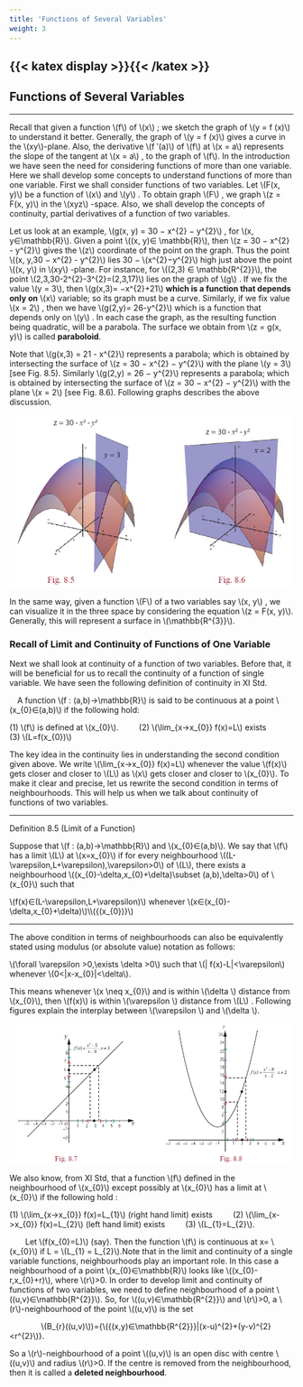 ```yaml
---
title: 'Functions of Several Variables'
weight: 3
---
```

{{< katex display >}}{{< /katex >}}
---
## Functions of Several Variables
---
Recall that given a function \\(f\\) of \\(x\\) ; we sketch the graph of \\(y = f (x)\\) to understand it better. Generally, the graph of \\(y = f (x)\\) gives a curve in the \\(xy\\)-plane. Also, the derivative \\(f ′(a)\\) of \\(f\\) at \\(x = a\\) represents the slope of the tangent at \\(x = a\\) , to the graph of \\(f\\). In the introduction we have seen
the need for considering functions of more than one variable. Here we shall develop some concepts to understand functions of more than one variable. First we shall consider functions of two variables. Let \\(F(x, y)\\) be a function of \\(x\\) and \\(y\\) . To obtain graph \\(F\\) , we graph \\(z = F(x, y)\\) in the \\(xyz\\) -space. Also, we shall develop the concepts of continuity, partial derivatives of a function of two variables.

Let us look at an example, \\(g(x, y) = 30 − x^{2} − y^{2}\\) , for \\(x, y∈\mathbb{R}\\). Given a point \\((x, y)∈ \mathbb{R}\\), then \\(z = 30 − x^{2} - y^{2}\\) gives the \\(z\\) coordinate of the point on the graph. Thus the point \\((x, y,30 − x^{2} - y^{2}\\) lies 30 − \\(x^{2}−y^{2}\\) high just above the point \\((x, y\\) in \\(xy\\) -plane. For instance, for \\((2,3) ∈ \mathbb{R^{2}}\\), the point
\\(2,3,30-2^{2}-3^{2}=(2,3,17)\\) lies on the graph of \\(g\\) . If we fix the value \\(y = 3\\), then \\(g(x,3)= −x^{2}+21\\)
**which is a function that depends only on** \\(x\\) variable; so its graph must be a curve. Similarly, if we fix
value \\(x = 2\\) , then we have \\(g(2,y)= 26-y^{2}\\) which is a function that depends only on \\(y\\) . In each case
the graph, as the resulting function being quadratic, will be a parabola. The surface we obtain from
\\(z = g(x, y)\\) is called **paraboloid**.

Note that \\(g(x,3) = 21 - x^{2}\\) represents a parabola; which is obtained by intersecting the surface of
\\(z = 30 − x^{2} − y^{2}\\) with the plane \\(y = 3\\) [see Fig. 8.5). Similarly \\(g(2,y) = 26 − y^{2}\\) represents a parabola;
which is obtained by intersecting the surface of \\(z = 30 − x^{2} − 
y^{2}\\) with the plane \\(x = 2\\) [see Fig. 8.6).
Following graphs describes the above discussion.

![Parabola](Parabola.png "float-center")

In the same way, given a function \\(F\\) of a two variables say \\(x, y\\) , we can visualize it in the three space by considering the equation \\(z = F(x, y)\\). Generally, this will represent a surface in \\(\mathbb{R^{3}}\\).

### Recall of Limit and Continuity of Functions of One Variable

Next we shall look at continuity of a function of two variables. Before that, it will be beneficial for us to recall the continuity of a function of single variable. We have seen the following definition of continuity in XI Std.

&emsp;A function \\(f : (a,b)→\mathbb{R}\\) is said to be continuous at a point \\(x_{0}∈(a,b)\\) if the following hold:

(1) \\(f\\) is defined at \\(x_{0}\\). &emsp;&emsp;
(2) \\(\lim_{x->x_{0}} f(x)=L\\) exists &emsp;&emsp; (3) \\(L=f(x_{0})\\)

The key idea in the continuity lies in understanding the second condition given above. We write \\(\lim_{x->x_{0}} f(x)=L\\) whenever the value \\(f(x)\\) gets closer and closer to \\(L\\) as \\(x\\) gets closer and closer to \\(x_{0}\\).
To make it clear and precise, let us rewrite the second condition in terms of neighbourhoods. This
will help us when we talk about continuity of functions of two variables.

---
Definition 8.5 (Limit of a Function)
&emsp; 

Suppose that \\(f : (a,b)→\mathbb{R}\\) and \\(x_{0}∈(a,b)\\). We say that \\(f\\) has a limit \\(L\\) at \\(x=x_{0}\\) if for every neighbourhood \\((L-\varepsilon,L+\varepsilon),\varepsilon>0\\) of \\(L\\), there exists a neighbourhood \\((x_{0}-\delta,x_{0}+\delta)\subset (a,b),\delta>0\\) of \\(x_{0}\\) such that

\\(f(x)∈(L-\varepsilon,L+\varepsilon)\\) whenever \\(x∈(x_{0}-\delta,x_{0}+\delta)\\)\\\\({(x_{0})}\\)

--- 

The above condition in terms of neighbourhoods can also be equivalently stated using modulus (or absolute value) notation as follows:

\\(\forall \varepsilon >0,\exists \delta >0\\) such that \\(| f(x)-L|<\varepsilon\\) whenever \\(0<|x-x_{0}|<\delta\\).

This means whenever \\(x \neq x_{0}\\)  and is within \\(\delta \\) distance from \\(x_{0}\\), then \\(f(x)\\) is within \\(\varepsilon \\) distance
from \\(L\\) . Following figures explain the interplay between \\(\varepsilon \\) and \\(\delta \\).

![Graphs](Graphs.png "float-center")

We also know, from XI Std, that a function \\(f\\) defined in the neighbourhood of \\(x_{0}\\) except possibly
at \\(x_{0}\\) has a limit at \\(x_{0}\\) if the following hold : 

(1) \\(\lim_{x->x_{0}} f(x)=L_{1}\\) (right hand limit) exists &emsp;&emsp; (2) \\(\lim_{x->x_{0}} f(x)=L_{2}\\) (left hand limit) exists &emsp;&emsp;
(3) \\(L_{1}=L_{2}\\).


&emsp;&emsp;Let \\(f(x_{0}=L)\\) (say). Then the function \\(f\\) is continuous at x= \\(x_{0}\\) if L = \\(L_{1} = L_{2}\\).Note that in the limit and continuity of a single variable functions, neighbourhoods play an important role. In this case a neighbourhood of a point \\(x_{0}∈\mathbb{R}\\) looks like \\((x_{0}-r,x_{0}+r)\\), where \\(r\\)>0. In order to develop limit and continuity of functions of two variables, we need to define neighbourhood of a point \\((u,v)∈\mathbb{R^{2}}\\). So, for \\((u,v)∈\mathbb{R^{2}}\\) and \\(r\\)>0, a \\(r\\)-neighbourhood of the point \\((u,v)\\) is the set

&emsp;&emsp;&emsp;&emsp;\\(B_{r}((u,v)\\))={\\({(x,y)∈\mathbb{R^{2}}}|(x-u)^{2}+(y-v)^{2}<r^{2}\\)}.

So a \\(r\\)-neighbourhood of a point \\((u,v)\\) is an open disc with centre \\((u,v)\\) and radius \\(r\\)>0. If the centre is removed from the neighbourhood, then it is called a **deleted neighbourhood**.

